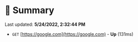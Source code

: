 # 📖 Summary
Last updated: **5/24/2022, 2:32:44 PM**

- `GET` [https://google.com](https://google.com) - **Up** (131ms)

